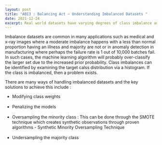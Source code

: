 ```yaml
---
layout: post
title: "ABI3 : Balancing Act ~ Understanding Imbalanced Datasets "
date: 2021-12-24
excerpt: Real world datasets have varying degrees of class imbalance and this inevitably results in a bias towards prediction of the majority class.
---
```


Imbalance datasets are common in many applications such as medical and x-ray images where a moderate imbalance happens with a less than normal proportion having an illness and majority are not or in anomaly detection in manufacturing where perhaps the failure rate is 1 out of 10,000 batches fail. In such cases, the machine learning algorithm will probably over-classify the larger set due to the increased prior probability. Class imbalances can be identified by examining the target calss distribution via a histogram. If the class is imbalanced, then a problem exists.

There are many ways of handling imbalanced datasets and the key solutions to achieve this include : 

* Modifying class weights<br><br>
* Penalizing the models<br><br>
* Oversampling the minority class : This can be done through the SMOTE technique which creates synthetic observations through proven algorithms - Synthetic Minority Oversampling Technique<br><br>
* Undersampling the majority class<br><br>
